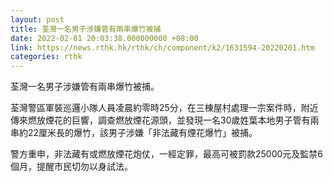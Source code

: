 ```yaml
---
layout: post
title: 荃灣一名男子涉嫌管有兩串爆竹被捕
date: 2022-02-01 20:03:38.000000000 +08:00
link: https://news.rthk.hk/rthk/ch/component/k2/1631594-20220201.htm
categories: rthk
---
```


荃灣一名男子涉嫌管有兩串爆竹被捕。

荃灣警區軍裝巡邏小隊人員凌晨約零時25分，在三棟屋村處理一宗案件時，附近傳來燃放煙花的巨響，調查燃放煙花源頭，並發現一名30歲姓葉本地男子管有兩串約22厘米長的爆竹，該男子涉嫌「非法藏有煙花爆竹」被捕。

警方重申，非法藏有或燃放煙花炮仗，一經定罪，最高可被罰款25000元及監禁6個月，提醒市民切勿以身試法。
